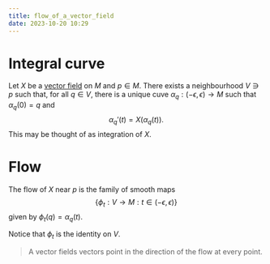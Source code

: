 ```yaml
---
title: flow_of_a_vector_field
date: 2023-10-20 10:29
---
```

# Integral curve
Let $X$ be a [vector field](vector_field.md) on $M$ and $p\in M$. There exists
a neighbourhood $V\ni p$ such that, for all $q\in V$, there is a unique cuve
$\alpha_q:(-\epsilon,\epsilon)\to M$ such that $\alpha_q(0)=q$ and
$$
\alpha_q'(t)=X(\alpha_q(t)).
$$
This may be thought of as integration of $X$.

# Flow
The flow of $X$ near $p$ is the family of smooth maps
$$
\left\lbrace{\phi_t : V\to M:t\in(-\epsilon,\epsilon)}\right\rbrace
$$
given by $\phi_t(q) = \alpha_q(t)$.

Notice that $\phi_t$ is the identity on $V$.

> A vector fields vectors point in the direction of the flow at every point.

